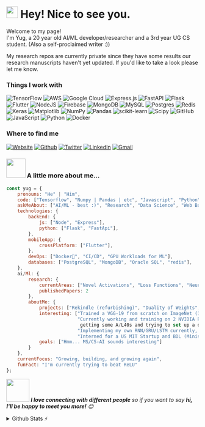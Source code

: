 <h1><img src="https://emojis.slackmojis.com/emojis/images/1531849430/4246/blob-sunglasses.gif?1531849430" width="30"/> Hey! Nice to see you.</h1>

<p>Welcome to my page! </br> I'm Yug, a 20 year old AI/ML developer/researcher and a 3rd year UG CS student. (Also a self-proclaimed writer :))</p>
<p>My research repos are currently private since they have some results our research manuscripts haven't yet updated. If you'd like to take a look please let me know.</p>

### Things I work with
![TensorFlow](https://img.shields.io/badge/TensorFlow-%23FF6F00.svg?style=for-the-badge&logo=TensorFlow&logoColor=white) ![AWS](https://img.shields.io/badge/AWS-%23FF9900.svg?style=for-the-badge&logo=amazon-aws&logoColor=white) ![Google Cloud](https://img.shields.io/badge/GoogleCloud-%234285F4.svg?style=for-the-badge&logo=google-cloud&logoColor=white) ![Express.js](https://img.shields.io/badge/express.js-%23404d59.svg?style=for-the-badge&logo=express&logoColor=%2361DAFB) ![FastAPI](https://img.shields.io/badge/FastAPI-005571?style=for-the-badge&logo=fastapi) ![Flask](https://img.shields.io/badge/flask-%23000.svg?style=for-the-badge&logo=flask&logoColor=white) ![Flutter](https://img.shields.io/badge/Flutter-%2302569B.svg?style=for-the-badge&logo=Flutter&logoColor=white) ![NodeJS](https://img.shields.io/badge/node.js-6DA55F?style=for-the-badge&logo=node.js&logoColor=white) ![Firebase](https://img.shields.io/badge/firebase-a08021?style=for-the-badge&logo=firebase&logoColor=ffcd34) ![MongoDB](https://img.shields.io/badge/MongoDB-%234ea94b.svg?style=for-the-badge&logo=mongodb&logoColor=white) ![MySQL](https://img.shields.io/badge/mysql-4479A1.svg?style=for-the-badge&logo=mysql&logoColor=white) ![Postgres](https://img.shields.io/badge/postgres-%23316192.svg?style=for-the-badge&logo=postgresql&logoColor=white) ![Redis](https://img.shields.io/badge/redis-%23DD0031.svg?style=for-the-badge&logo=redis&logoColor=white) ![Keras](https://img.shields.io/badge/Keras-%23D00000.svg?style=for-the-badge&logo=Keras&logoColor=white) ![Matplotlib](https://img.shields.io/badge/Matplotlib-%23ffffff.svg?style=for-the-badge&logo=Matplotlib&logoColor=black) ![NumPy](https://img.shields.io/badge/numpy-%23013243.svg?style=for-the-badge&logo=numpy&logoColor=white) ![Pandas](https://img.shields.io/badge/pandas-%23150458.svg?style=for-the-badge&logo=pandas&logoColor=white) ![scikit-learn](https://img.shields.io/badge/scikit--learn-%23F7931E.svg?style=for-the-badge&logo=scikit-learn&logoColor=white) ![Scipy](https://img.shields.io/badge/SciPy-%230C55A5.svg?style=for-the-badge&logo=scipy&logoColor=%white) ![GitHub](https://img.shields.io/badge/github-%23121011.svg?style=for-the-badge&logo=github&logoColor=white) ![JavaScript](https://img.shields.io/badge/javascript-%23323330.svg?style=for-the-badge&logo=javascript&logoColor=%23F7DF1E) ![Python](https://img.shields.io/badge/python-3670A0?style=for-the-badge&logo=python&logoColor=ffdd54) ![Docker](https://img.shields.io/badge/docker-%230db7ed.svg?style=for-the-badge&logo=docker&logoColor=white)

<h3>Where to find me</h3>
<p><a href="https://yug-oswal.github.io/" target="_blank"><img alt="Website" src="https://img.shields.io/badge/Website-46a2f1.svg?&style=for-the-badge&logo=Google-Chrome&logoColor=white&link=https://yug-oswal.github.io/" /></a> <a href="https://github.com/yug-oswal" target="_blank"><img alt="Github" src="https://img.shields.io/badge/GitHub-%2312100E.svg?&style=for-the-badge&logo=Github&logoColor=white" /></a> <a href="https://twitter.com/Yug_Oswal" target="_blank"><img alt="Twitter" src="https://img.shields.io/badge/twitter-%231DA1F2.svg?&style=for-the-badge&logo=twitter&logoColor=white" /></a> <a href="https://www.linkedin.com/in/yugdoswal" target="_blank"><img alt="LinkedIn" src="https://img.shields.io/badge/linkedin-%230077B5.svg?&style=for-the-badge&logo=linkedin&logoColor=white" /></a> <a href="mailto:yoswal071@gmail.com" target="_blank"><img alt="Gmail" src="https://img.shields.io/static/v1?message=Gmail&logo=gmail&label=&color=D14836&logoColor=white&labelColor=&style=for-the-badge" /></a>
</p>

### <img src="https://media.giphy.com/media/VgCDAzcKvsR6OM0uWg/giphy.gif" width="50"> A little more about me...  

```javascript
const yug = {
    pronouns: "He" | "Him",
    code: ["Tensorflow", "Numpy | Pandas | etc", "Javascript", "Python"],
    askMeAbout: ["AI/ML - best :)", "Research", "Data Science", "Web Backend", "App Dev"],
    technologies: {
        backEnd: {
            js: ["Node", "Express"],
            python: ["Flask", "FastApi"],
        },
        mobileApp: {
            crossPlatform: ["Flutter"],
        },
        devOps: ["Docker🐳", "CI/CD", "GPU Workloads for ML"],
        databases: ["PostgreSQL", "MongoDB", "Oracle SQL", "redis"],
    },
    ai/Ml: {
        research: {
            currentAreas: ["Novel Activations", "Loss Functions", "Neural Network Layers", "Theory of Deep Learning"],
            publishedPapers: 2
        },
        aboutMe: {
            projects: ["Rekindle (refurbishing)", "Duality of Weights", "Custom RNNs", "A few private repos (public soon)"],
            interesting: ["Trained a VGG-19 from scratch on ImageNet (1.5 million images) - 2 ArXiv Papers",
                          "Currently working and training on 2 NVIDIA RTX A5000s,
                           getting some A/L40s and trying to set up a distributed system for training really deep models 😁",
                          "Implementing my own RNN/GRU/LSTM currently, with novel cell state passing 😎",
                          "Interned for a US MIT Startup and BDL (Ministry of Defence, India)"],
            goals: ["Hmm... MS/CS-AI sounds interesting"]
        }
    },
    currentFocus: "Growing, building, and growing again",
    funFact: "I'm currently trying to beat ReLU"
};
```

<img src="https://media.giphy.com/media/LnQjpWaON8nhr21vNW/giphy.gif" width="60"> <em><b>I love connecting with different people</b> so if you want to say <b>hi, I'll be happy to meet you more!</b> 😊</em>

<details>
  <summary>Github Stats ⚡</summary>
  
  <a href="#">![Github stats](https://github-readme-stats.vercel.app/api?username=yug-oswal&theme=blueberry&count_private=true&hide_border=true&line_height=20)</a>
  <a href="#">![Top Langs](https://github-readme-stats.vercel.app/api/top-langs/?username=yug-oswal&layout=compact&theme=blueberry&count_private=true&hide_border=true)</a>
</details>
